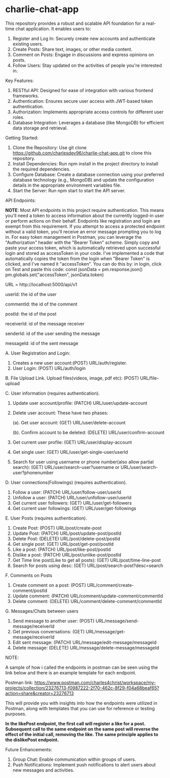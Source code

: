 # charlie-chat-app

This repository provides a robust and scalable API foundation for a real-time chat application. It enables users to:

1. Register and Log In: Securely create new accounts and authenticate existing users.
2. Create Posts: Share text, images, or other media content.
3. Comment on Posts: Engage in discussions and express opinions on posts.
4. Follow Users: Stay updated on the activities of people you're interested in.

Key Features:

1. RESTful API: Designed for ease of integration with various frontend frameworks.
2. Authentication: Ensures secure user access with JWT-based token authentication.
3. Authorization: Implements appropriate access controls for different user roles.
4. Database Integration: Leverages a database (like MongoDB) for efficient data storage and retrieval.

Getting Started:

1. Clone the Repository: Use git clone https://github.com/charlesdev96/charlie-chat-app.git to clone this repository.
2. Install Dependencies: Run npm install in the project directory to install the required dependencies.
3. Configure Database: Create a database connection using your preferred database technology (e.g., MongoDB) and update the configuration details in the appropriate environment variables file.
4. Start the Server: Run npm start to start the API server.

API Endpoints:

**NOTE**: Most API endpoints in this project require authentication. This means you'll need a token to access information about the currently logged-in user or perform actions on their behalf. Endpoints like registration and login are exempt from this requirement.
If you attempt to access a protected endpoint without a valid token, you'll receive an error message prompting you to log in. For easy token management in Postman, you can leverage the "Authorization" header with the "Bearer Token" scheme. Simply copy and paste your access token, which is automatically retrieved upon successful login and stored as accessToken in your code.
I've implemented a code that automatically copies the token from the login when "Bearer Token" is clicked, and I've named it "accessToken". You can do this by:
in login, click on Test and paste this code:
const jsonData = pm.response.json()
pm.globals.set("accessToken", jsonData.token)

URL = http://localhost:5000/api/v1

userId: the id of the user

commentId: the id of the comment

postId: the id of the post

receiverId: id of the message receiver

senderId: id of the user sending the message

messageId: id of the sent message

A. User Registration and Login:

1. Creates a new user account:(POST) URL/auth/register.
2. User Login: (POST) URL/auth/login

B. File Upload Link.
Upload files(videos, image, pdf etc): (POST) URL/file-upload

C. User information (requires authentication).

1. Update user account/profile: (PATCH) URL/user/update-account
2. Delete user account: These have two phases:

   (a). Get user account: (GET) URL/user/delete-account

   (b). Confirm account to be deleted: (DELETE) URL/user/confirm-account

3. Get current user profile: (GET) URL/user/display-account
4. Get single user: (GET) URL/user/get-single-user/userId
5. Search for user using username or phone number(also allow partial search): (GET) URL/user/search-user?username or URL/user/search-user?phonenumber

D. User connections(Followings) (requires authentication).

1. Follow a user: (PATCH) URL/user/follow-user/userId
2. Unfollow a user: (PATCH) URL/user/unfollow-user/userId
3. Get current user followers: (GET) URL/user/get-followers
4. Get current user followings: (GET) URL/user/get-followings

E. User Posts (requires authentication).

1. Create Post: (POST) URL/post/create-post
2. Update Post: (PATCH) URL/post/update-post/postId
3. Delete Post: (DELETE) URL/post/delete-post/postId
4. Get single post: (GET) URL/post/get-post/postId
5. Like a post: (PATCH) URL/post/like-post/postId
6. Dislike a post: (PATCH) URL/post/unlike-post/postId
7. Get Time line post(Like to get all posts): (GET) URL/post/time-line-post
8. Search for posts using desc: (GET) URL/post/search-post?desc=search

F. Comments on Posts

1. Create comment on a post: (POST) URL/comment/create-comment/postId
2. Update comment: (PATCH) URL/comment/update-comment/commentId
3. Delete comment: (DELETE) URL/comment/delete-comment/commentId

G. Messages/Chats between users

1. Send message to another user: (POST) URL/message/send-message/receiverId
2. Get previous conversations: (GET) URL/message/get-message/receiverId
3. Edit sent message: (PATCH) URL/message/edit-message/messageId
4. Delete message: (DELETE) URL/message/delete-message/messageId

NOTE:

A sample of how i called the endpoints in postman can be seen using the link below and there is an example template for each endpoint.

Postman link: https://www.postman.com/charles4christ/workspace/my-projects/collection/23276713-f0987222-2f70-462c-8f29-f04a68beaf65?action=share&creator=23276713

This will provide you with insights into how the endpoints were utilized in Postman, along with templates that you can use for reference or testing purposes.

**In the likePost endpoint, the first call will register a like for a post. Subsequent call to the same endpoint on the same post will reverse the effect of the initial call, removing the like. The same principle applies to the dislikePost endpoint.**

Future Enhancements:

1. Group Chat: Enable communication within groups of users.
2. Push Notifications: Implement push notifications to alert users about new messages and activities.

